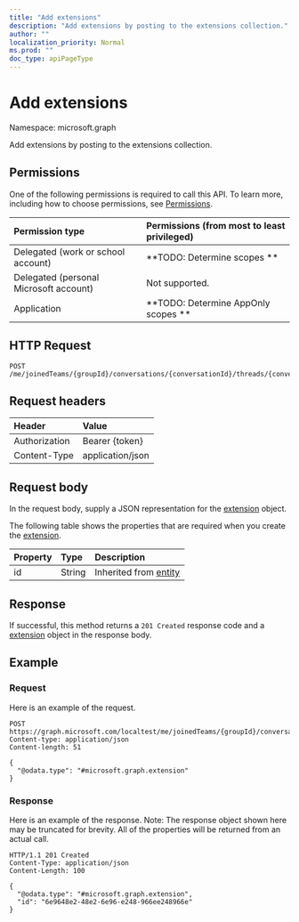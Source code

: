 ```yaml
---
title: "Add extensions"
description: "Add extensions by posting to the extensions collection."
author: ""
localization_priority: Normal
ms.prod: ""
doc_type: apiPageType
---
```


# Add extensions

Namespace: microsoft.graph

Add extensions by posting to the extensions collection.

## Permissions
One of the following permissions is required to call this API. To learn more, including how to choose permissions, see [Permissions](/concepts/permissions-reference.md).

|Permission type|Permissions (from most to least privileged)|
|:---|:---|
|Delegated (work or school account)|**TODO: Determine scopes **|
|Delegated (personal Microsoft account)|Not supported.|
|Application|**TODO: Determine AppOnly scopes **|

## HTTP Request
<!-- {
  "blockType": "ignored"
}
-->
``` http
POST /me/joinedTeams/{groupId}/conversations/{conversationId}/threads/{conversationThreadId}/posts/{postId}/extensions/$ref
```

## Request headers
|Header|Value|
|:---|:---|
|Authorization|Bearer {token}|
|Content-Type|application/json|

## Request body
In the request body, supply a JSON representation for the [extension](../resources/extension.md) object.

The following table shows the properties that are required when you create the [extension](../resources/extension.md).

|Property|Type|Description|
|:---|:---|:---|
|id|String| Inherited from [entity](../resources/entity.md)|



## Response
If successful, this method returns a `201 Created` response code and a [extension](../resources/extension.md) object in the response body.

## Example

### Request
Here is an example of the request.
<!-- {
  "blockType": "request",
  "name": "create_extension_from_"
}
-->
``` http
POST https://graph.microsoft.com/localtest/me/joinedTeams/{groupId}/conversations/{conversationId}/threads/{conversationThreadId}/posts/{postId}/extensions
Content-type: application/json
Content-length: 51

{
  "@odata.type": "#microsoft.graph.extension"
}
```

### Response
Here is an example of the response. Note: The response object shown here may be truncated for brevity. All of the properties will be returned from an actual call.
<!-- {
  "blockType": "response",
  "truncated": true,
  "@odata.type": "microsoft.graph.extension"
}
-->
``` http
HTTP/1.1 201 Created
Content-Type: application/json
Content-Length: 100

{
  "@odata.type": "#microsoft.graph.extension",
  "id": "6e9648e2-48e2-6e96-e248-966ee248966e"
}
```

